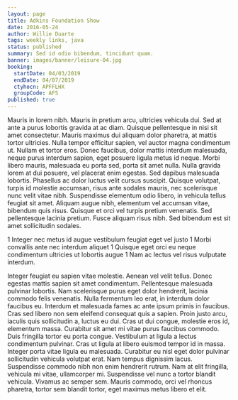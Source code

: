 ```yaml
---
layout: page
title: Adkins Foundation Show
date: 2016-05-24
author: Willie Duarte
tags: weekly links, java
status: published
summary: Sed id odio bibendum, tincidunt quam.
banner: images/banner/leisure-04.jpg
booking:
  startDate: 04/03/2019
  endDate: 04/07/2019
  ctyhocn: APFFLHX
  groupCode: AFS
published: true
---
```

Mauris in lorem nibh. Mauris in pretium arcu, ultricies vehicula dui. Sed at ante a purus lobortis gravida at ac diam. Quisque pellentesque in nisi sit amet consectetur. Mauris maximus dui aliquam dolor pharetra, at mattis tortor ultricies. Nulla tempor efficitur sapien, vel auctor magna condimentum ut. Nullam et tortor eros. Donec faucibus, dolor mattis interdum malesuada, neque purus interdum sapien, eget posuere ligula metus id neque. Morbi libero mauris, malesuada eu porta sed, porta sit amet nulla. Nulla gravida lorem at dui posuere, vel placerat enim egestas. Sed dapibus malesuada lobortis.
Phasellus ac dolor luctus velit cursus suscipit. Quisque volutpat, turpis id molestie accumsan, risus ante sodales mauris, nec scelerisque nunc velit vitae nibh. Suspendisse elementum odio libero, in vehicula tellus feugiat sit amet. Aliquam augue nibh, elementum vel accumsan vitae, bibendum quis risus. Quisque et orci vel turpis pretium venenatis. Sed pellentesque lacinia pretium. Fusce aliquam risus nibh. Sed bibendum est sit amet sollicitudin sodales.

1 Integer nec metus id augue vestibulum feugiat eget vel justo
1 Morbi convallis ante nec interdum aliquet
1 Quisque eget orci eu neque condimentum ultricies ut lobortis augue
1 Nam ac lectus vel risus vulputate interdum.

Integer feugiat eu sapien vitae molestie. Aenean vel velit tellus. Donec egestas mattis sapien sit amet condimentum. Pellentesque malesuada pulvinar lobortis. Nam scelerisque purus eget dolor hendrerit, lacinia commodo felis venenatis. Nulla fermentum leo erat, in interdum dolor faucibus eu. Interdum et malesuada fames ac ante ipsum primis in faucibus. Cras sed libero non sem eleifend consequat quis a sapien. Proin justo arcu, iaculis quis sollicitudin a, luctus eu dui.
Cras ut dui congue, molestie eros id, elementum massa. Curabitur sit amet mi vitae purus faucibus commodo. Duis fringilla tortor eu porta congue. Vestibulum at ligula a lectus condimentum pulvinar. Cras ut ligula at libero euismod tempor id in massa. Integer porta vitae ligula eu malesuada. Curabitur eu nisl eget dolor pulvinar sollicitudin vehicula volutpat erat. Nam tempus dignissim lacus. Suspendisse commodo nibh non enim hendrerit rutrum. Nam at elit fringilla, vehicula mi vitae, ullamcorper mi. Suspendisse vel nunc a tortor blandit vehicula. Vivamus ac semper sem. Mauris commodo, orci vel rhoncus pharetra, tortor sem blandit tortor, eget maximus metus libero et elit.
